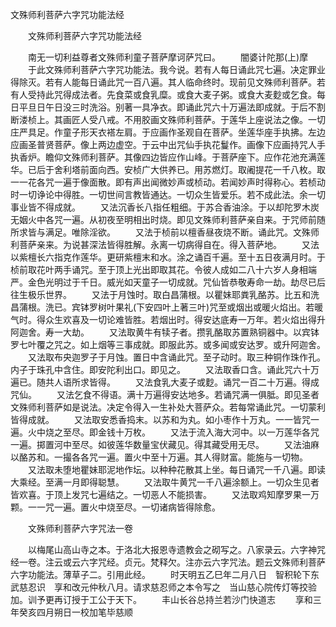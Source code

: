   文殊师利菩萨六字咒功能法经
　　




　　文殊师利菩萨六字咒功能法经

　　南无一切利益尊者文殊师利童子菩萨摩诃萨咒曰。
　　闇婆计陀那(上)摩
　　于此文殊师利菩萨六字咒功能法。我今说。若有人每日诵此咒七遍。决定罪业得除灭。若有人能每日诵此咒一百八遍。其人临命终时。现前见文殊师利菩萨。若有人受持此咒得成法者。先食菜或食乳糜。或食大麦子粥。或食大麦麨或乞食。每日平旦日午日没三时洗浴。别著一具净衣。即诵此咒六十万遍法即成就。于后不割断溇桢上。其画匠人受八戒。不用胶画文殊师利菩萨。于莲华上座说法之像。一切庄严具足。作童子形天衣褡左肩。于应画作圣观自在菩萨。坐莲华座手执拂。左边应画圣普贤菩萨。像上两边虚空。于云中出咒仙手执花鬘作。画像下应画持咒人手执香炉。瞻仰文殊师利菩萨。其像四边皆应作山峰。于菩萨座下。应作花池充满莲华。已后于舍利塔前面向西。安桢广大供养已。用苏燃灯。取阇提花一千八枚。取一一花各咒一遍于像面散。即有声出闻微妙声或桢动。若闻妙声时得称心。若桢动时一切诤论中得胜。一切世间言教皆通达。一切众生皆爱乐。若不成此法。余一切事业皆不得成就。
　　又法沉香长八指任粗细。于苏合香油涂。于以却陀罗木炭无姻火中各咒一遍。从初夜至明相出时烧。即见文殊师利菩萨亲自来。于咒师前随所求皆与满足。唯除淫欲。
　　又法于桢前以檀香昼夜烧不断。诵此咒。文殊师利菩萨亲来。为说甚深法皆得胜解。永离一切病得自在。得入菩萨地。
　　又法以紫檀长六指克作莲华。更研紫檀末和水。涂之诵百千遍。至十五日夜满月时。于桢前取花叶两手诵咒。至于顶上光出即取其花。令彼人成如二八十六岁人身相端严。金色光明过于千日。威光如天童子一切成就。咒仙皆恭敬寿命一劫。劫尽已后往生极乐世界。
　　又法于月蚀时。取白昌蒲根。以瞿妹耶粪乳酪苏。比五和洗昌蒲根。洗已。宾钵罗树叶果礼(下安四叶上著三叶)咒至或烟出或暖火焰出。若暖气时。得众生欢喜及一切论难皆胜。若烟出时。得安达底寿一万年。若火焰出得升阿迦舍。寿一大劫。
　　又法取黄牛有犊子者。攒乳酪取苏置熟铜器中。以宾钵罗七叶覆之咒之。如上烟等三事成就。即服此苏。或多闻或安达罗。或升阿迦舍。
　　又法取布央迦罗子于月蚀。置日中含诵此咒。至子动时。取三种铜作珠作孔。内子于珠孔中含住。即安陀利出口。即见之。
　　又法取香口含。诵此咒六十万遍已。随共人语所求皆得。
　　又法食乳大麦子或麨。诵咒一百二十万遍。得成咒仙。
　　又法乞食不得语。满十万遍得安达地多。若诵咒满一俱胝。即见圣者文殊师利菩萨如是说法。决定令得入一生补处大菩萨众。若每常诵此咒。一切蒙利皆得成就。
　　又法取安悉香捣末。以苏和为丸。如小枣作十万丸。一一皆咒一遍。火中烧之至尽。即金钱十万枚。
　　又法于流入海大河中。以一万莲华各咒一遍。掷置河中至尽。如彼莲华数量宝伏藏见。得其藏受用无尽。
　　又法油麻以酪苏和。一撮各各咒一遍。置火中至十万遍。其人得财富。能施与一切物。
　　又法取未堕地瞿妹耶泥地作坛。以种种花散其上坐。每日诵咒一千八遍。即读大乘经。至满一月即得聪慧。
　　又法取牛黄咒一千八遍涂额上。一切众生见者皆欢喜。于顶上发咒七遍结之。一切恶人不能损害。
　　又法取鸡知摩罗果一万颗。一一咒一遍。置火中烧至尽。一切诸病皆得除愈。

　　文殊师利菩萨六字咒法一卷

　　以梅尾山高山寺之本。于洛北大报恩寺遗教会之砌写之。八家录云。六字神咒经一卷。注云或云六字咒经。贞元。梵释欠。注亦云六字咒法。题云文殊师利菩萨六字功能法。薄草子二。引用此经。
　　时天明五乙巳年二月八日　智积轮下东武慈忍识　享和改元仲秋八月。请求慈忍师之本令写之　当山慈心院传灯等挍验加。训予更再订授于工公于天下。
　　丰山长谷总持兰若沙门快道志
　　享和三年癸亥四月朔日一校加笔毕慈顺

